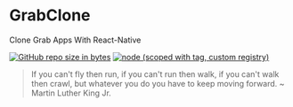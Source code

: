 # GrabClone
Clone Grab Apps With React-Native

[![GitHub repo size in bytes](https://img.shields.io/github/repo-size/badges/shields.svg)](https://github.com/rsmnarts/)
[![node (scoped with tag, custom registry)](https://img.shields.io/node/v/@stdlib/stdlib/latest.svg?registry_uri=https%3A%2F%2Fregistry.npmjs.com)](https://github.com/rsmnarts/GrabClone)

> If you can't fly then run, if you can't run then walk, if you can't walk then crawl, but whatever you do you have to keep moving forward. ~ Martin Luther King Jr.